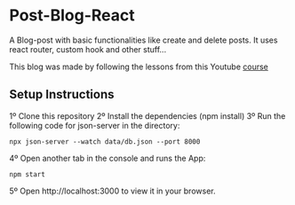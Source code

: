 # Post-Blog-React

A Blog-post with basic functionalities like create and delete posts. It uses react router, custom hook and other stuff...  

This blog was made by following the lessons from this Youtube <a href="https://www.youtube.com/playlist?list=PL4cUxeGkcC9gZD-Tvwfod2gaISzfRiP9d">course</a>

## Setup Instructions

1º Clone this repository 
2º Install the dependencies (npm install)
3º Run the following code for json-server in the directory: 
```
npx json-server --watch data/db.json --port 8000
```
4º Open another tab in the console and runs the App:
```
npm start
```
5º Open http://localhost:3000 to view it in your browser.
